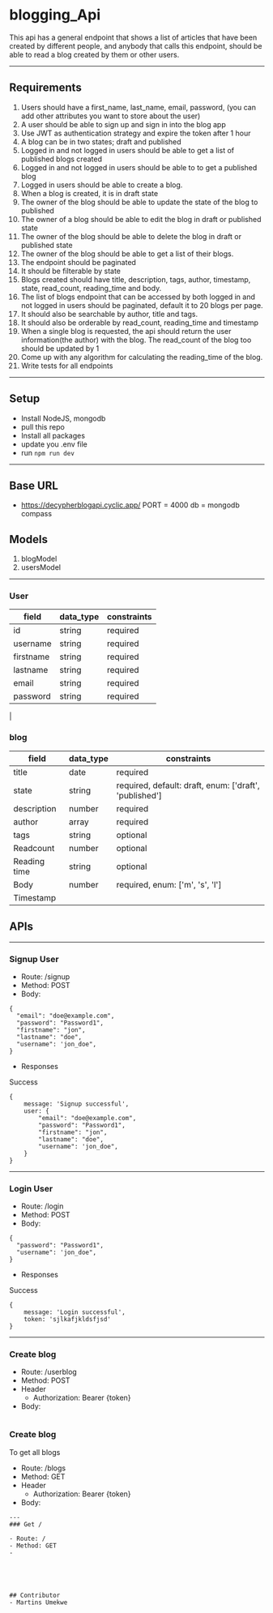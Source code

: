 # blogging_Api
This api has a general endpoint that shows a list of articles that have been created by different people, and anybody that calls this endpoint, should be able to read a blog created by them or other users.

---

## Requirements
1. Users should have a first_name, last_name, email, password, (you can add other attributes you want to store about the user)
2. A user should be able to sign up and sign in into the blog app
3. Use JWT as authentication strategy and expire the token after 1 hour
4. A blog can be in two states; draft and published
5. Logged in and not logged in users should be able to get a list of published blogs created
6. Logged in and not logged in users should be able to to get a published blog
7. Logged in users should be able to create a blog.
8. When a blog is created, it is in draft state
9. The owner of the blog should be able to update the state of the blog to published
10. The owner of a blog should be able to edit the blog in draft or published state
11. The owner of the blog should be able to delete the blog in draft or published state
12. The owner of the blog should be able to get a list of their blogs.
13. The endpoint should be paginated
14. It should be filterable by state
15. Blogs created should have title, description, tags, author, timestamp, state, read_count, reading_time and body.
16. The list of blogs endpoint that can be accessed by both logged in and not logged in users should be paginated, default it to 20 blogs per page.
17.  It should also be searchable by author, title and tags.
18.  It should also be orderable by read_count, reading_time and timestamp
19.  When a single blog is requested, the api should return the user information(the author) with the  blog. The read_count of the blog too should be updated by 1
20.  Come up with any algorithm for calculating the reading_time of the blog.
21. Write tests for all endpoints

---
## Setup
- Install NodeJS, mongodb
- pull this repo
- Install all packages
- update you .env file
- run `npm run dev`

---
## Base URL
- https://decypherblogapi.cyclic.app/
PORT = 4000
db = mongodb compass

## Models
1. blogModel
2. usersModel
---

### User
| field  |  data_type | constraints  |
|---|---|---|
|  id |  string |  required |
|  username |  string |  required |
|  firstname | string  |  required|
|  lastname  |  string |  required  |
|  email     | string  |  required |
|  password |   string |  required  |
|  


### blog
| field  |  data_type | constraints  |
|---|---|---|
|  title |  date |  required |
|  state |  string |  required, default: draft, enum: ['draft', 'published'] |
|  description  |  number |  required  |
|  author     | array  |  required |
|  tags |   string | optional  |
|  Readcount |  number | optional |
|  Reading time |  string |  optional|
|  Body |  number |  required, enum: ['m', 's', 'l'] |
| Timestamp



## APIs
---

### Signup User

- Route: /signup
- Method: POST
- Body: 
```
{
  "email": "doe@example.com",
  "password": "Password1",
  "firstname": "jon",
  "lastname": "doe",
  "username": 'jon_doe",
}
```

- Responses

Success
```
{
    message: 'Signup successful',
    user: {
        "email": "doe@example.com",
        "password": "Password1",
        "firstname": "jon",
        "lastname": "doe",
        "username": 'jon_doe",
    }
}
```
---
### Login User

- Route: /login
- Method: POST
- Body: 
```
{
  "password": "Password1",
  "username": 'jon_doe",
}
```

- Responses

Success
```
{
    message: 'Login successful',
    token: 'sjlkafjkldsfjsd'
}
```

---
### Create blog

- Route: /userblog
- Method: POST
- Header
    - Authorization: Bearer {token}
- Body: 
```

```
### Create blog
To get all blogs
- Route: /blogs
- Method: GET
- Header
    - Authorization: Bearer {token}
- Body: 

```
---
### Get /

- Route: /
- Method: GET
-





## Contributor
- Martins Umekwe